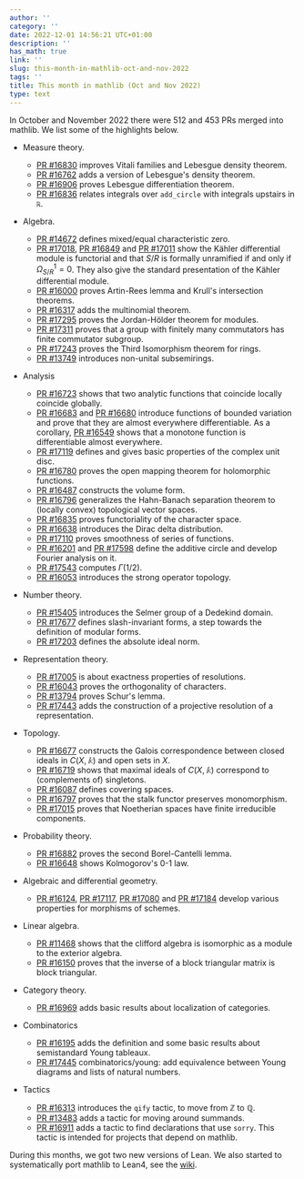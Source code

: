 ```yaml
---
author: ''
category: ''
date: 2022-12-01 14:56:21 UTC+01:00
description: ''
has_math: true
link: ''
slug: this-month-in-mathlib-oct-and-nov-2022
tags: ''
title: This month in mathlib (Oct and Nov 2022)
type: text
---
```

In October and November 2022 there were 512 and 453 PRs merged into mathlib. We list some of the highlights below.

* Measure theory.
    - [PR #16830](https://github.com/leanprover-community/mathlib/pull/16830) improves Vitali families and Lebesgue density theorem.
    - [PR #16762](https://github.com/leanprover-community/mathlib/pull/16762) adds a version of Lebesgue's density theorem.
    - [PR #16906](https://github.com/leanprover-community/mathlib/pull/16906) proves Lebesgue differentiation theorem.
    - [PR #16836](https://github.com/leanprover-community/mathlib/pull/16836) relates integrals over `add_circle` with integrals upstairs in `ℝ`.

* Algebra.
    - [PR #14672](https://github.com/leanprover-community/mathlib/pull/14672) defines mixed/equal characteristic zero.
    - [PR #17018](https://github.com/leanprover-community/mathlib/pull/17018), [PR #16849](https://github.com/leanprover-community/mathlib/pull/16849) and [PR #17011](https://github.com/leanprover-community/mathlib/pull/17011) show the Kähler differential module is functorial and that $S/R$ is formally unramified if and only if $\Omega^1_{S/R} = 0$. They also give the standard presentation of the Kähler differential module.
    - [PR #16000](https://github.com/leanprover-community/mathlib/pull/16000) proves Artin-Rees lemma and Krull's intersection theorems.
    - [PR #16317](https://github.com/leanprover-community/mathlib/pull/16317) adds the multinomial theorem.
    - [PR #17295](https://github.com/leanprover-community/mathlib/pull/17295) proves the Jordan-Hölder theorem for modules.
    - [PR #17311](https://github.com/leanprover-community/mathlib/pull/17311) proves that a group with finitely many commutators has finite commutator subgroup.
    - [PR #17243](https://github.com/leanprover-community/mathlib/pull/17243) proves the Third Isomorphism theorem for rings.
    - [PR #13749](https://github.com/leanprover-community/mathlib/pull/13749) introduces non-unital subsemirings.

* Analysis
    - [PR #16723](https://github.com/leanprover-community/mathlib/pull/16723) shows that two analytic functions that coincide locally coincide globally.
    - [PR #16683](https://github.com/leanprover-community/mathlib/pull/16683) and [PR #16680](https://github.com/leanprover-community/mathlib/pull/16680) introduce functions of bounded variation and prove that they are almost everywhere differentiable. As a corollary, [PR #16549](https://github.com/leanprover-community/mathlib/pull/16549) shows that a monotone function is differentiable almost everywhere.
    - [PR #17119](https://github.com/leanprover-community/mathlib/pull/17119) defines and gives basic properties of the complex unit disc.
    - [PR #16780](https://github.com/leanprover-community/mathlib/pull/16780) proves the open mapping theorem for holomorphic functions.
    - [PR #16487](https://github.com/leanprover-community/mathlib/pull/16487) constructs the volume form.
    - [PR #16796](https://github.com/leanprover-community/mathlib/pull/16796) generalizes the Hahn-Banach separation theorem to (locally convex) topological vector spaces.
    - [PR #16835](https://github.com/leanprover-community/mathlib/pull/16835) proves functoriality of the character space.
    - [PR #16638](https://github.com/leanprover-community/mathlib/pull/16638) introduces the Dirac delta distribution.
    - [PR #17110](https://github.com/leanprover-community/mathlib/pull/17110) proves smoothness of series of functions.
    - [PR #16201](https://github.com/leanprover-community/mathlib/pull/16201) and [PR #17598](https://github.com/leanprover-community/mathlib/pull/17598) define the additive circle and develop Fourier analysis on it.
    - [PR #17543](https://github.com/leanprover-community/mathlib/pull/17543) computes $\Gamma(1/2)$.
    - [PR #16053](https://github.com/leanprover-community/mathlib/pull/16053) introduces the strong operator topology.

* Number theory.
    - [PR #15405](https://github.com/leanprover-community/mathlib/pull/15405) introduces the Selmer group of a Dedekind domain.
    - [PR #17677](https://github.com/leanprover-community/mathlib/pull/17677) defines slash-invariant forms, a step towards the definition of modular forms.
    - [PR #17203](https://github.com/leanprover-community/mathlib/pull/17203) defines the absolute ideal norm.

* Representation theory.
    - [PR #17005](https://github.com/leanprover-community/mathlib/pull/17005) is about exactness properties of resolutions.
    - [PR #16043](https://github.com/leanprover-community/mathlib/pull/16043) proves the orthogonality of characters.
    - [PR #13794](https://github.com/leanprover-community/mathlib/pull/13794) proves Schur's lemma.
    - [PR #17443](https://github.com/leanprover-community/mathlib/pull/17443) adds the construction of a projective resolution of a representation.

* Topology.
    - [PR #16677](https://github.com/leanprover-community/mathlib/pull/16677) constructs the Galois correspondence between closed ideals in $C(X, 𝕜)$ and open sets in $X$.
    - [PR #16719](https://github.com/leanprover-community/mathlib/pull/16719) shows that maximal ideals of $C(X, 𝕜)$ correspond to (complements of) singletons.
    - [PR #16087](https://github.com/leanprover-community/mathlib/pull/16087) defines covering spaces.
    - [PR #16797](https://github.com/leanprover-community/mathlib/pull/16797) proves that the stalk functor preserves monomorphism.
    - [PR #17015](https://github.com/leanprover-community/mathlib/pull/17015) proves that Noetherian spaces have finite irreducible components.

* Probability theory.
    - [PR #16882](https://github.com/leanprover-community/mathlib/pull/16882) proves the second Borel-Cantelli lemma.
    - [PR #16648](https://github.com/leanprover-community/mathlib/pull/16648) shows Kolmogorov's 0-1 law.

* Algebraic and differential geometry.
    - [PR #16124](https://github.com/leanprover-community/mathlib/pull/16124), [PR #17117](https://github.com/leanprover-community/mathlib/pull/17117), [PR #17080](https://github.com/leanprover-community/mathlib/pull/17080) and [PR #17184](https://github.com/leanprover-community/mathlib/pull/17184) develop various properties for morphisms of schemes.

* Linear algebra.
    - [PR #11468](https://github.com/leanprover-community/mathlib/pull/11468) shows that the clifford algebra is isomorphic as a module to the exterior algebra.
    - [PR #16150](https://github.com/leanprover-community/mathlib/pull/16150) proves that the inverse of a block triangular matrix is block triangular.

* Category theory.
    - [PR #16969](https://github.com/leanprover-community/mathlib/pull/16969) adds basic results about localization of categories.

* Combinatorics
    - [PR #16195](https://github.com/leanprover-community/mathlib/pull/16195) adds the definition and some basic results about semistandard Young tableaux.
    - [PR #17445](https://github.com/leanprover-community/mathlib/pull/17445) combinatorics/young: add equivalence between Young diagrams and lists of natural numbers.

* Tactics
    - [PR #16313](https://github.com/leanprover-community/mathlib/pull/16313) introduces the `qify` tactic, to move from $\mathbb{Z}$ to $\mathbb{Q}$.
    - [PR #13483](https://github.com/leanprover-community/mathlib/pull/13483) adds a tactic for moving around summands.
    - [PR #16911](https://github.com/leanprover-community/mathlib/pull/16911) adds a tactic to find declarations that use `sorry`. This tactic is intended for projects that depend on mathlib.


During this months, we got two new versions of Lean. We also started to systematically port mathlib to Lean4, see the [wiki](https://github.com/leanprover-community/mathlib4/wiki).